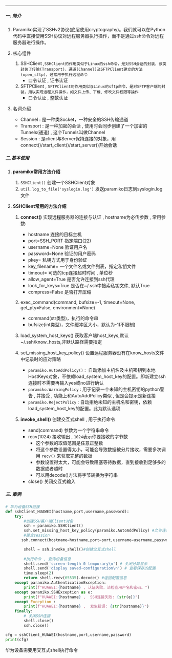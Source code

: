 - - - 
##### 一. 简介
1. Paramiko实现了SSHv2协议(底层使用cryptography)。我们就可以在Python代码中直接使用SSH协议对远程服务器执行操作，而不是通过ssh命令对远程服务器进行操作。
2. 核心组件
	1. SSHClient ,`SSHClient的作用类似于Linux的ssh命令，是对SSH会话的封装，该类封装了传输(Transport)，通道(Channel)及SFTPClient建立的方法(open_sftp)，通常用于执行远程命令`
		- 口令认证 , 证书认证
	2. SFTPClient , `SFTPClient的作用类似与Linux的sftp命令，是对SFTP客户端的封装，用以实现远程文件操作，如文件上传、下载、修改文件权限等操作`
		- 口令认证 , 整数认证

3. 名词介绍
	- Channel : 是一种类Socket，一种安全的SSH传输通道
	- Transport : 是一种加密的会话 , 使用时会同步创建了一个加密的Tunnels(通道) , 这个Tunnels叫做Channel
	- Session : 是client与Server保持连接的对象，用connect()/start_client()/start_server()开始会话

##### 二.基本使用
1. **paramiko常用方法介绍** 
	1. `SSHClient()` 创建一个SSHClient对象
	2. `util.log_to_file('syslogin.log')` 发送paramiko日志到syslogin.log文件

2. **SSHClient常用的方法介绍**
	1. **connect()** 实现远程服务器的连接与认证 , hostname为必传参数 , 常用参数:
		- hostname 连接的目标主机
		- port=SSH_PORT 指定端口(22)
		- username=None 验证用户名
		- password=None 验证的用户密码
		- pkey=  私钥方式用于身份验证
		- key_filename= 一个文件名或文件列表，指定私钥文件
		- timeout= 可选的tcp连接超时时间 , 单位秒
		- allow_agent=True 是否允许连接到ssh代理
		- look_for_keys=True 是否在~/.ssh中搜索私钥文件, 默认True
		- compress=False 是否打开压缩
	2. exec_command(command, bufsize=-1, timeout=None, get_pty=False, environment=None)
		- command(str类型)，执行的命令串
		- bufsize(int类型)，文件缓冲区大小，默认为-1(不限制)
	3. load_system_host_keys() 获取客户端host_keys,默认~/.ssh/know_hosts,非默认路径需要指定
	 4. set_missing_host_key_policy()  设置远程服务器没有在know_hosts文件中记录时的应对策略
		- `paramiko.AutoAddPolicy()` :  自动添加主机名及主机密钥到本地HostKeys对象，不依赖load_system_host_key的配置。即新建立ssh连接时不需要再输入yes或no进行确认
		- `paramiko.WarningPolicy`  : 用于记录一个未知的主机密钥的python警告 , 并接受 , 功能上和AutoAddPolicy类似 , 但是会提示是新连接
		- `paramiko.RejectPolicy` : 自动拒绝未知的主机名和密钥，依赖load_system_host_key的配置。此为默认选项

	5. **invoke_shell()** 创建交互式shell , 用于执行命令
		- send(command) 参数为一个字符串命令
		- recv(1024) 接收输出 , `1024`表示你要接收的字节数
			- 这个参数的取值范围是任意正整数
			- 将这个参数设置得太小，可能会导致数据被分片接收，需要多次调用 `recv()` 来获取完整的数据
			- 参数设置得太大，可能会导致阻塞等待数据，直到接收到足够多的数据或者超时
			- 可以用decode()方法将字节转换为字符串
		- close() 关闭交互式输入

##### 三. 案例
```python
# 华为设备SSH链接
def sshClient_HUAWEI(hostname,port,username,password):
    try:
        #创建SSH客户端Client对象
		ssh = paramiko.SSHClient()
        ssh.set_missing_host_key_policy(paramiko.AutoAddPolicy) #允许连接不在know_hosts文件中的主机
        #建立session
	   ssh.connect(hostname=hostname,port=port,username=username,password=password,timeout=30,look_for_keys=False)

        shell = ssh.invoke_shell()#创建交互式shell
        
        #执行命令 , 查询设备信息
        shell.send('screen-length 0 temporary\n') # 关闭分屏显示
        shell.send('display saved-configuration\n') # 查看保存的配置
        time.sleep(2)
        return shell.recv(65535).decode() #返回配置信息
    except paramiko.AuthenticationException:
        print(f"HUAWEI:{hostname} , 认证失败，请检查用户名和密码。")
    except paramiko.SSHException as e:
        print(f"HUAWEI:{hostname} ,  SSH连接失败: {str(e)}")
    except Exception :
        print(f"HUAWEI:{hostname} ,  发生错误: {str(hostname)}")
    finally:
        # 关闭SSH连接
        shell.close()
        ssh.close()

cfg = sshClient_HUAWEI(hostname,port,username,password)
print(cfg)
```
华为设备需要用交互式shell执行命令